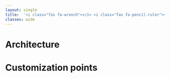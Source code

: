 ```yaml
---
layout: single
title:  '<i class="fas fa-wrench"></i> <i class="fas fa-pencil-ruler"></i> Customization overview'
classes: wide
---
```


# Architecture

# Customization points